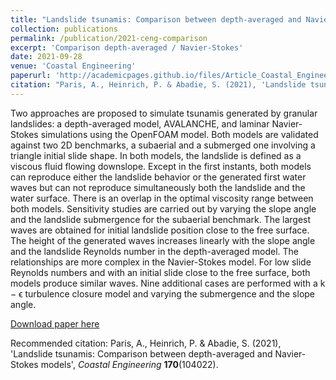 ```yaml
---
title: "Landslide tsunamis: Comparison between depth-averaged and Navier-Stokes models"
collection: publications
permalink: /publication/2021-ceng-comparison
excerpt: 'Comparison depth-averaged / Navier-Stokes'
date: 2021-09-28
venue: 'Coastal Engineering'
paperurl: 'http://academicpages.github.io/files/Article_Coastal_Engineering_HAL.pdf'
citation: "Paris, A., Heinrich, P. & Abadie, S. (2021), 'Landslide tsunamis: Comparison between depth-averaged and Navier-Stokes models', <i>Coastal Engineering</i> <b>170</b>(104022)"
---
```

Two approaches are proposed to simulate tsunamis generated by granular landslides: a depth-averaged
model, AVALANCHE, and laminar Navier-Stokes simulations using the OpenFOAM model. Both models
are validated against two 2D benchmarks, a subaerial and a submerged one involving a triangle initial
slide shape. In both models, the landslide is defined as a viscous fluid flowing downslope. Except in the
first instants, both models can reproduce either the landslide behavior or the generated first water waves
but can not reproduce simultaneously both the landslide and the water surface. There is an overlap in
the optimal viscosity range between both models. Sensitivity studies are carried out by varying the slope
angle and the landslide submergence for the subaerial benchmark. The largest waves are obtained for
initial landslide position close to the free surface. The height of the generated waves increases linearly
with the slope angle and the landslide Reynolds number in the depth-averaged model. The relationships
are more complex in the Navier-Stokes model. For low slide Reynolds numbers and with an initial slide
close to the free surface, both models produce similar waves. Nine additional cases are performed with a
k − ϵ turbulence closure model and varying the submergence and the slope angle.

[Download paper here](http://academicpages.github.io/files/Article_Coastal_Engineering_HAL.pdf)

Recommended citation: Paris, A., Heinrich, P. & Abadie, S. (2021), 'Landslide tsunamis: Comparison between depth-averaged and Navier-Stokes models', <i>Coastal Engineering</i> <b>170</b>(104022).
